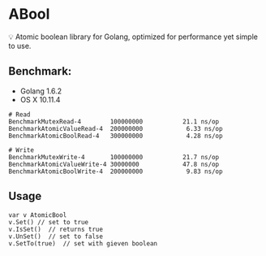 # ABool
:bulb: Atomic boolean library for Golang, optimized for performance yet simple to use.

## Benchmark:

- Golang 1.6.2
- OS X 10.11.4

```
# Read
BenchmarkMutexRead-4       	100000000	        21.1 ns/op
BenchmarkAtomicValueRead-4 	200000000	         6.33 ns/op
BenchmarkAtomicBoolRead-4  	300000000	         4.28 ns/op

# Write
BenchmarkMutexWrite-4      	100000000	        21.7 ns/op
BenchmarkAtomicValueWrite-4	30000000	        47.8 ns/op
BenchmarkAtomicBoolWrite-4 	200000000	         9.83 ns/op
```

## Usage

```
var v AtomicBool
v.Set() // set to true
v.IsSet()  // returns true
v.UnSet()  // set to false
v.SetTo(true)  // set with gieven boolean
```

